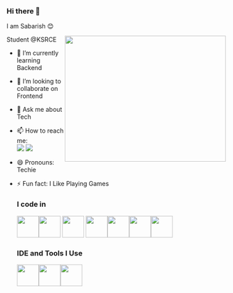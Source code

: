 ### Hi there 👋
I am Sabarish 😊

Student @KSRCE<img align="right" width="370" height="290" src="https://i.pinimg.com/originals/47/f0/34/47f0342cec72b800463bf003eac1257e.gif">

- 🌱 I’m currently learning Backend
- 👯 I’m looking to collaborate on Frontend
- 💬 Ask me about Tech
- 📫 How to reach me: <br> [<img src="https://img.shields.io/badge/LinkedIn-0077B5?style=for-the-badge&logo=linkedin&logoColor=white" />](https://www.linkedin.com/in/sabarishmanoharan?utm_source=share&utm_campaign=share_via&utm_content=profile&utm_medium=android_app) [<img src="https://img.shields.io/badge/Twitter-1DA1F2?style=for-the-badge&logo=twitter&logoColor=white" />](https://twitter.com/sabarish105)
  
- 😄 Pronouns: Techie
- ⚡ Fun fact: I Like Playing Games

  ### I code in
  <img height="50" width="50" src="https://img.icons8.com/color/48/000000/c-programming.png" /><img height="50" width="50" src="https://img.icons8.com/color/48/000000/java-coffee-cup-logo.png" /> <img height="50" width="50" src="https://img.icons8.com/color/48/000000/html-5.png" /> <img height="50" width="50" src="https://img.icons8.com/color/48/000000/css3.png" /><img height="50" width="50" src="https://img.icons8.com/color/48/000000/javascript.png"/><img height="50" width="50" src="https://www.google.com/url?sa=i&url=https%3A%2F%2Fdwglogo.com%2Fgo%2F&psig=AOvVaw3o-27m56rKKsTO_nLTW8ZB&ust=1745648476063000&source=images&cd=vfe&opi=89978449&ved=0CBUQjRxqFwoTCMjtv8PF8owDFQAAAAAdAAAAABAE" /><img height="50" width="50" src="https://img.icons8.com/color/48/000000/bootstrap.png" />

  ### IDE and Tools I Use
  <img height="50" width="50" src="https://img.icons8.com/color/48/000000/visual-studio-code-2019.png"/><img height="50" width="50" src="https://img.icons8.com/color/50/000000/git.png"/><img height="50" src="https://img.icons8.com/officel/480/null/java-eclipse.png"/>
  
